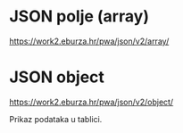 # JSON polje (array)
https://work2.eburza.hr/pwa/json/v2/array/

# JSON object
https://work2.eburza.hr/pwa/json/v2/object/

Prikaz podataka u tablici.
